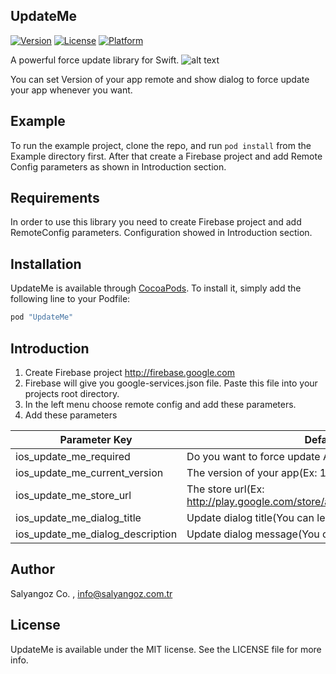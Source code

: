 UpdateMe
--------

[![Version](https://img.shields.io/cocoapods/v/UpdateMe.svg?style=flat)](http://cocoapods.org/pods/UpdateMe)
[![License](https://img.shields.io/cocoapods/l/UpdateMe.svg?style=flat)](http://cocoapods.org/pods/UpdateMe)
[![Platform](https://img.shields.io/cocoapods/p/UpdateMe.svg?style=flat)](http://cocoapods.org/pods/UpdateMe)

A powerful force update library for Swift. 
![alt text](http://www.salyangoz.com.tr/updateme/sample-ios.png)

You can set Version of your app remote and show dialog to force update your app whenever you want.

Example
--------

To run the example project, clone the repo, and run `pod install` from the Example directory first. After that create a Firebase project and add Remote Config parameters as shown in Introduction section.

Requirements
--------

In order to use this library you need to create Firebase project and add RemoteConfig parameters. Configuration showed in Introduction section.

Installation
--------

UpdateMe is available through [CocoaPods](http://cocoapods.org). To install
it, simply add the following line to your Podfile:

```ruby
pod "UpdateMe"
```

Introduction
--------

1. Create Firebase project http://firebase.google.com 
2. Firebase will give you google-services.json file. Paste this file into your projects root directory.
3. In the left menu choose remote config and add these parameters.
4. Add these parameters

| Parameter Key  | Default Value |
| ------------- | ------------- |
| ios_update_me_required  | Do you want to force update App (Ex: false|true)  |
| ios_update_me_current_version  | The version of your app(Ex: 1.0.0)  |
| ios_update_me_store_url  | The store url(Ex: http://play.google.com/store/apps/com.salyangoz.torrentfinder)  |
| ios_update_me_dialog_title  | Update dialog title(You can leave blank)  |
| ios_update_me_dialog_description  | Update dialog message(You can leave blank)  |


## Author

Salyangoz Co. , info@salyangoz.com.tr


## License

UpdateMe is available under the MIT license. See the LICENSE file for more info.
